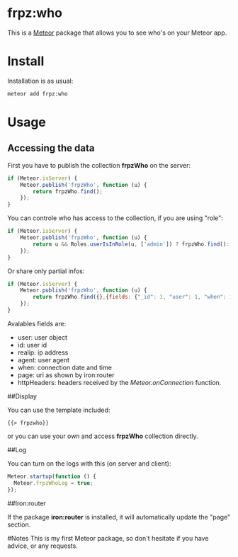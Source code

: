 frpz:who
========

This is a [Meteor](http://meteor.com) package that allows you to see who's on your Meteor app.

# Install
Installation is as usual:
```sh
meteor add frpz:who
```

# Usage

## Accessing the data

First you have to publish the collection **frpzWho** on the server:
```javascript
if (Meteor.isServer) {
	Meteor.publish('frpzWho', function (u) {
		return frpzWho.find();
	});
}
```

You can controle who has access to the collection, if you are using "role":

```javascript
if (Meteor.isServer) {
	Meteor.publish('frpzWho', function (u) {
		return u && Roles.userIsInRole(u, ['admin']) ? frpzWho.find(): false;
	});
}
```

Or share only partial infos:
```javascript
if (Meteor.isServer) {
	Meteor.publish('frpzWho', function (u) {
		return frpzWho.find({},{fields: {"_id": 1, "user": 1, "when": 1, "httpHeaders": 1, "agent": 1}});
	});
}
```
Avalables fields are:
- user: user object
- id: user id
- realip: ip address
- agent: user agent
- when: connection date and time
- page: uri as shown by iron:router
- httpHeaders: headers received by the *Meteor.onConnection* function.

##Display

You can use the template included:
```
{{> frpzwho}}
```

or you can use your own and access **frpzWho** collection directly.

##Log

You can turn on the logs with this (on server and client):
```javascript
Meteor.startup(function () {
  Meteor.frpzWhoLog = true;
});
```

##Iron:router

If the package **iron:router** is installed, it will automatically update the "page" section.

#Notes
This is my first Meteor package, so don't hesitate if you have advice, or any requests.
